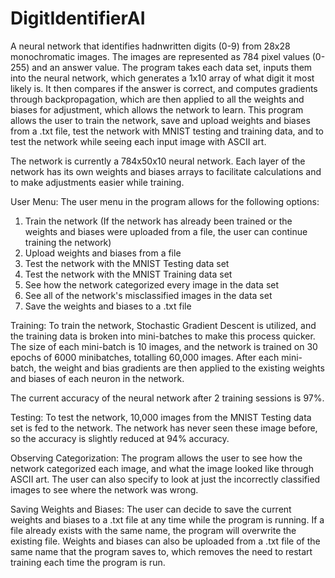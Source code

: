 # DigitIdentifierAI
A neural network that identifies hadnwritten digits (0-9) from 28x28 monochromatic images. The images are represented as 784 pixel values (0-255) and an answer value.
The program takes each data set, inputs them into the neural network, which generates a 1x10 array of what digit it most likely is. It then compares if the answer is correct,
and computes gradients through backpropagation, which are then applied to all the weights and biases for adjustment, which allows the network to learn. 
This program allows the user to train the network, save and upload weights and biases from a .txt file, test the network with MNIST testing and training data, and to test the network
while seeing each input image with ASCII art. 

The network is currently a 784x50x10 neural network. Each layer of the network has its own weights and biases arrays to facilitate calculations and to make adjustments easier while training.

User Menu:
The user menu in the program allows for the following options:
1) Train the network (If the network has already been trained or the weights and biases were uploaded from a file, the user can continue training the network)
2) Upload weights and biases from a file
3) Test the network with the MNIST Testing data set
4) Test the network with the MNIST Training data set
5) See how the network categorized every image in the data set
6) See all of the network's misclassified images in the data set
7) Save the weights and biases to a .txt file

Training:
To train the network, Stochastic Gradient Descent is utilized, and the training data is broken into mini-batches to make this process quicker. The size of each mini-batch is 10 images,
and the network is trained on 30 epochs of 6000 minibatches, totalling 60,000 images. After each mini-batch, the weight and bias gradients are then applied to the existing weights and biases of each neuron in the network. 

The current accuracy of the neural network after 2 training sessions is 97%.

Testing:
To test the network, 10,000 images from the MNIST Testing data set is fed to the network. The network has never seen these image before, so the accuracy is slightly reduced at 94% accuracy.

Observing Categorization:
The program allows the user to see how the network categorized each image, and what the image looked like through ASCII art. The user can also specify to look at just the incorrectly classified images to see
where the network was wrong.

Saving Weights and Biases:
The user can decide to save the current weights and biases to a .txt file at any time while the program is running. If a file already exists with the same name, the program will overwrite the existing file. Weights
and biases can also be uploaded from a .txt file of the same name that the program saves to, which removes the need to restart training each time the program is run.
